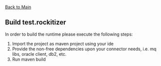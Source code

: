 [Back to Main](../README.md)


## Build test.rockitizer
In order to build the runtime please execute the following steps: 
1. Import the project as maven project using your ide
2. Provide the non-free dependencies upon your connector needs, i.e. mq libs, oracle client, db2, etc. 
3. Run maven build









